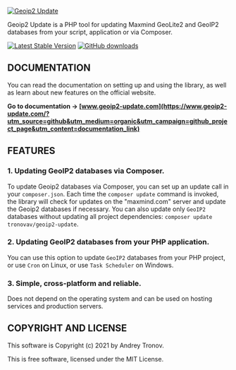 [![Geoip2 Update](https://user-images.githubusercontent.com/25905384/111375423-4631ce00-86af-11eb-81a9-2bc4dab89068.png)](https://www.geoip2-update.com/?utm_source=github&utm_medium=organic&utm_campaign=github_project_page&utm_content=main_banner)

Geoip2 Update is a PHP tool for updating Maxmind GeoLite2 and GeoIP2 databases from your script, application or via Composer.

[![Latest Stable Version](https://img.shields.io/packagist/v/tronovav/geoip2-update)](https://packagist.org/packages/tronovav/geoip2-update)
[![GitHub downloads](https://img.shields.io/packagist/dt/tronovav/geoip2-update)](https://packagist.org/packages/tronovav/geoip2-update)

DOCUMENTATION
-------------

You can read the documentation on setting up and using the library, as well as learn about new features on the official website.

**Go to documentation -> [www.geoip2-update.com](https://www.geoip2-update.com/?utm_source=github&utm_medium=organic&utm_campaign=github_project_page&utm_content=documentation_link)**

FEATURES
--------

### 1. Updating GeoIP2 databases via Composer.

To update Geoip2 databases via Composer, you can set up an update call in your `composer.json`.
Each time the `composer update` command is invoked, the library will check for updates on the "maxmind.com" server and update the Geoip2 databases if necessary.
You can also update only `GeoIP2` databases without updating all project dependencies:
`composer update tronovav/geoip2-update`.

### 2. Updating GeoIP2 databases from your PHP application.

You can use this option to update `GeoIP2` databases from your PHP project, or use `Cron` on Linux, or use `Task Scheduler` on Windows.

### 3. Simple, cross-platform and reliable.

Does not depend on the operating system and can be used on hosting services and production servers.

COPYRIGHT AND LICENSE
---------------------

This software is Copyright (c) 2021 by Andrey Tronov.

This is free software, licensed under the MIT License.
